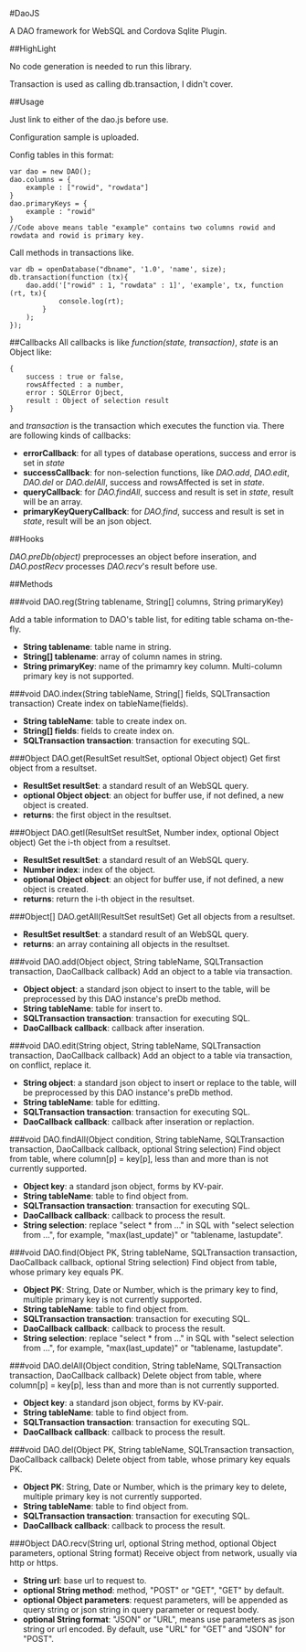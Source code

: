 #DaoJS

A DAO framework for WebSQL and Cordova Sqlite Plugin.

##HighLight

No code generation is needed to run this library.

Transaction is used as calling db.transaction, I didn't cover.


##Usage

Just link to either of the dao.js before use.

Configuration sample is uploaded.

Config tables in this format:

    var dao = new DAO();
    dao.columns = {
        example : ["rowid", "rowdata"]
    }
    dao.primaryKeys = {
        example : "rowid"
    }
    //Code above means table "example" contains two columns rowid and rowdata and rowid is primary key.

Call methods in transactions like.

    var db = openDatabase("dbname", '1.0', 'name', size);
    db.transaction(function (tx){
        dao.add('["rowid" : 1, "rowdata" : 1]', 'example', tx, function (rt, tx){
                console.log(rt);
            }
        );
    });

##Callbacks
All callbacks is like *function(state, transaction)*, *state* is an Object like:

    {
        success : true or false,
        rowsAffected : a number,
        error : SQLError Ojbect,
        result : Object of selection result
    }

and *transaction* is the transaction which executes the function via.
There are following kinds of callbacks:

+ **errorCallback**: for all types of database operations, success and error is set in *state*
+ **successCallback**: for non-selection functions, like *DAO.add*, *DAO.edit*, *DAO.del* or *DAO.delAll*, success and rowsAffected is set in *state*.
+ **queryCallback**: for *DAO.findAll*, success and result is set in *state*, result will be an array.
+ **primaryKeyQueryCallback**: for *DAO.find*, success and result is set in *state*, result will be an json object.

##Hooks

*DAO.preDb(object)* preprocesses an object before inseration, and *DAO.postRecv* processes *DAO.recv*'s result before use.

##Methods

###void DAO.reg(String tablename, String[] columns, String primaryKey)

Add a table information to DAO's table list, for editing table schama on-the-fly.

+ **String tablename**: table name in string.
+ **String[] tablename**: array of column names in string.
+ **String primaryKey**: name of the primamry key column. Multi-column primary key is not supported.


###void DAO.index(String tableName, String[] fields, SQLTransaction transaction)
Create index on tableName(fields).

+ **String tableName**: table to create index on.
+ **String[] fields**: fields to create index on.
+ **SQLTransaction transaction**: transaction for executing SQL.

###Object DAO.get(ResultSet resultSet, optional Object object)
Get first object from a resultset.

+ **ResultSet resultSet**: a standard result of an WebSQL query.
+ **optional Object object**: an object for buffer use, if not defined, a new object is created.
+ **returns**: the first object in the resultset.

###Object DAO.getI(ResultSet resultSet, Number index, optional Object object)
Get the i-th object from a resultset.

+ **ResultSet resultSet**: a standard result of an WebSQL query.
+ **Number index**: index of the object.
+ **optional Object object**: an object for buffer use, if not defined, a new object is created.
+ **returns**: return the i-th object in the resultset.

###Object[] DAO.getAll(ResultSet resultSet)
Get all objects from a resultset.

+ **ResultSet resultSet**: a standard result of an WebSQL query.
+ **returns**: an array containing all objects in the resultset.

###void DAO.add(Object object, String tableName, SQLTransaction transaction, DaoCallback callback)
Add an object to a table via transaction.

+ **Object object**: a standard json object to insert to the table, will be preprocessed by this DAO instance's preDb method.
+ **String tableName**: table for insert to.
+ **SQLTransaction transaction**: transaction for executing SQL.
+ **DaoCallback callback**: callback after inseration.

###void DAO.edit(String object, String tableName, SQLTransaction transaction, DaoCallback callback)
Add an object to a table via transaction, on conflict, replace it.

+ **String object**: a standard json object to insert or replace to the table, will be preprocessed by this DAO instance's preDb method.
+ **String tableName**: table for editting.
+ **SQLTransaction transaction**: transaction for executing SQL.
+ **DaoCallback callback**: callback after inseration or replaction.

###void DAO.findAll(Object condition, String tableName, SQLTransaction transaction, DaoCallback callback, optional String selection)
Find object from table, where column[p] = key[p], less than and more than is not currently supported.

+ **Object key**: a standard json object, forms by KV-pair.
+ **String tableName**: table to find object from.
+ **SQLTransaction transaction**: transaction for executing SQL.
+ **DaoCallback callback**: callback to process the result.
+ **String selection**: replace "select * from ..." in SQL with "select selection from ...", for example, "max(last_update)" or "tablename, lastupdate".

###void DAO.find(Object PK, String tableName, SQLTransaction transaction, DaoCallback callback, optional String selection)
Find object from table, whose primary key equals PK.

+ **Object PK**: String, Date or Number, which is the primary key to find, multiple primary key is not currently supported.
+ **String tableName**: table to find object from.
+ **SQLTransaction transaction**: transaction for executing SQL.
+ **DaoCallback callback**: callback to process the result.
+ **String selection**: replace "select * from ..." in SQL with "select selection from ...", for example, "max(last_update)" or "tablename, lastupdate".

###void DAO.delAll(Object condition, String tableName, SQLTransaction transaction, DaoCallback callback)
Delete object from table, where column[p] = key[p], less than and more than is not currently supported.

+ **Object key**: a standard json object, forms by KV-pair.
+ **String tableName**: table to find object from.
+ **SQLTransaction transaction**: transaction for executing SQL.
+ **DaoCallback callback**: callback to process the result.


###void DAO.del(Object PK, String tableName, SQLTransaction transaction, DaoCallback callback)
Delete object from table, whose primary key equals PK.

+ **Object PK**: String, Date or Number, which is the primary key to delete, multiple primary key is not currently supported.
+ **String tableName**: table to find object from.
+ **SQLTransaction transaction**: transaction for executing SQL.
+ **DaoCallback callback**: callback to process the result.

###Object DAO.recv(String url, optional String method, optional Object parameters, optional String format)
Receive object from network, usually via http or https.

+ **String url**: base url to request to.
+ **optional String method**: method, "POST" or "GET", "GET" by default.
+ **optional Object parameters**: request parameters, will be appended as query string or json string in query parameter or request body.
+ **optional String format**: "JSON" or "URL", means use parameters as json string or url encoded. By default, use "URL" for "GET" and "JSON" for "POST".



